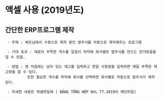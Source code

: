 # 액셀 사용 (2019년도)

## 간단한 ERP프로그램 제작
     - 주제 : 베트남에서 수동으로 제작 중인 발주서를 자동으로 제작해주는 프로그램
     
     - 기대 효과 : 재료의 부족한 개수를 일일이 파악해 회사별로 발주서를 만드는 번거로움을 덜 수 있음.
     
     - 방법 : 맨 처음에는 남아 있는 재고를 입력하고 한달 사용량을 입력하면 매달 부족한 재고량을 알 수 있다.
              또한 필요한 개수를 파악해 회사를 선택하면 회사별로 자동으로 발주서가 제작 된다.
              
     - 자세한 내용은 엑셀파일에 ( BẢNG TỔNG HỢP NVL T7.2019이 메인파일)
